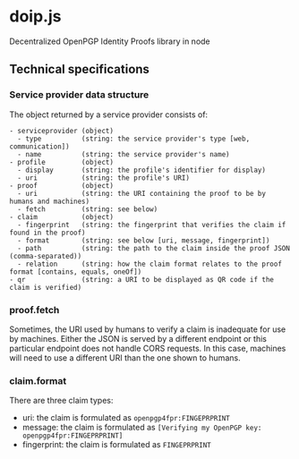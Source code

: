 # doip.js

Decentralized OpenPGP Identity Proofs library in node

## Technical specifications

### Service provider data structure

The object returned by a service provider consists of:

```
- serviceprovider (object)
  - type          (string: the service provider's type [web, communication])
  - name          (string: the service provider's name)
- profile         (object)
  - display       (string: the profile's identifier for display)
  - uri           (string: the profile's URI)
- proof           (object)
  - uri           (string: the URI containing the proof to be by humans and machines)
  - fetch         (string: see below)
- claim           (object)
  - fingerprint   (string: the fingerprint that verifies the claim if found in the proof)
  - format        (string: see below [uri, message, fingerprint])
  - path          (string: the path to the claim inside the proof JSON (comma-separated))
  - relation      (string: how the claim format relates to the proof format [contains, equals, oneOf])
- qr              (string: a URI to be displayed as QR code if the claim is verified)
```

### proof.fetch

Sometimes, the URI used by humans to verify a claim is inadequate for use by machines. Either the JSON is served by a different endpoint or this particular endpoint does not handle CORS requests. In this case, machines will need to use a different URI than the one shown to humans.

### claim.format

There are three claim types:
- uri: the claim is formulated as `openpgp4fpr:FINGEPRPRINT`
- message: the claim is formulated as `[Verifying my OpenPGP key: openpgp4fpr:FINGEPRPRINT]`
- fingerprint: the claim is formulated as `FINGEPRPRINT`
